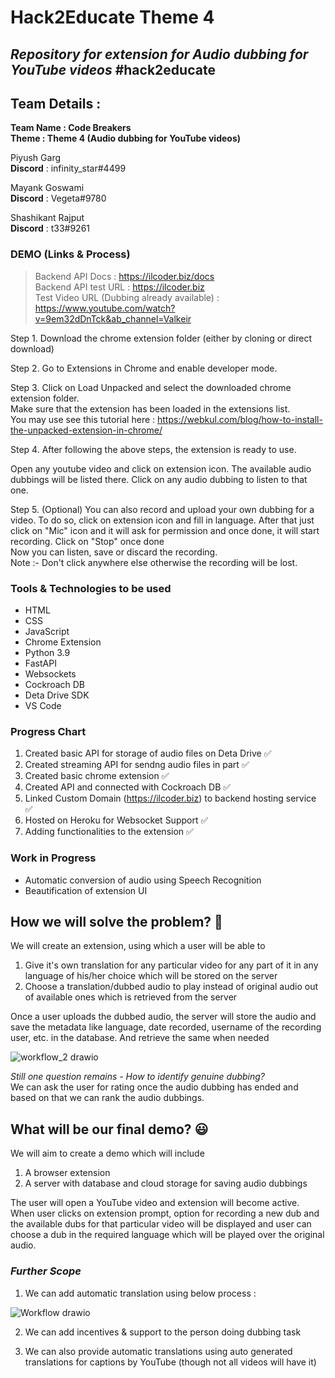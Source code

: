 # Hack2Educate Theme 4

## _Repository for extension for Audio dubbing for YouTube videos_ #hack2educate

## Team Details :

**Team Name : Code Breakers**<br>
**Theme : Theme 4 (Audio dubbing for YouTube videos)**

Piyush Garg <br>
**Discord** : infinity_star#4499

Mayank Goswami <br>
**Discord** : Vegeta#9780

Shashikant Rajput <br>
**Discord** : t33#9261

### DEMO (Links & Process)

> Backend API Docs : https://ilcoder.biz/docs <br>
> Backend API test URL : https://ilcoder.biz <br>
> Test Video URL (Dubbing already available) : https://www.youtube.com/watch?v=9em32dDnTck&ab_channel=Valkeir <br>

Step 1. Download the chrome extension folder (either by cloning or direct download)

Step 2. Go to Extensions in Chrome and enable developer mode.

Step 3. Click on Load Unpacked and select the downloaded chrome extension folder.<br>Make sure that the extension has been loaded in the extensions list.<br>You may use see this tutorial here : https://webkul.com/blog/how-to-install-the-unpacked-extension-in-chrome/

Step 4. After following the above steps, the extension is ready to use.

Open any youtube video and click on extension icon. The available audio dubbings will be listed there. Click on any audio dubbing to listen to that one.

Step 5. (Optional) You can also record and upload your own dubbing for a video. To do so, click on extension icon and fill in language. After that just click on "Mic" icon and it will ask for permission and once done, it will start recording. Click on "Stop" once done<br>
Now you can listen, save or discard the recording.<br>
Note :- Don't click anywhere else otherwise the recording will be lost.

### Tools & Technologies to be used

- HTML
- CSS
- JavaScript
- Chrome Extension
- Python 3.9
- FastAPI
- Websockets
- Cockroach DB
- Deta Drive SDK
- VS Code

### Progress Chart

1. Created basic API for storage of audio files on Deta Drive ✅
2. Created streaming API for sendng audio files in part ✅
3. Created basic chrome extension ✅
4. Created API and connected with Cockroach DB ✅
5. Linked Custom Domain (https://ilcoder.biz) to backend hosting service ✅
6. Hosted on Heroku for Websocket Support ✅
7. Adding functionalities to the extension ✅

### Work in Progress

- Automatic conversion of audio using Speech Recognition
- Beautification of extension UI

## How we will solve the problem? :thinking:

We will create an extension, using which a user will be able to

1. Give it's own translation for any particular video for any part of it in any language of his/her choice which will be stored on the server
2. Choose a translation/dubbed audio to play instead of original audio out of available ones which is retrieved from the server

Once a user uploads the dubbed audio, the server will store the audio and save the metadata like language, date recorded, username of the recording user, etc. in the database. And retrieve the same when needed

![workflow_2 drawio](https://user-images.githubusercontent.com/62426177/201458660-e5253cec-baf4-44b9-9ec3-355331664380.png)

_Still one question remains - How to identify genuine dubbing?_<br>
We can ask the user for rating once the audio dubbing has ended and based on that we can rank the audio dubbings.

## What will be our final demo? :smiley:

We will aim to create a demo which will include

1. A browser extension
2. A server with database and cloud storage for saving audio dubbings

The user will open a YouTube video and extension will become active. When user clicks on extension prompt, option for recording a new dub and the available dubs for that particular video will be displayed and user can choose a dub in the required language which will be played over the original audio.

### _Further Scope_

1. We can add automatic translation using below process :

![Workflow drawio](https://user-images.githubusercontent.com/62426177/201351267-c8d00abb-fa33-468a-8acc-ca5a7c8bf007.png)

2. We can add incentives & support to the person doing dubbing task

3. We can also provide automatic translations using auto generated translations for captions by YouTube (though not all videos will have it)
